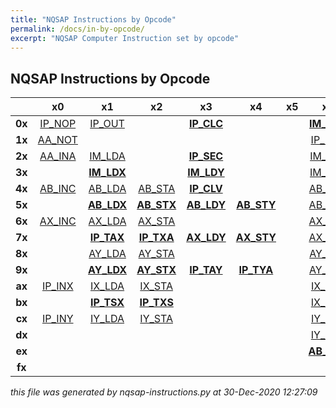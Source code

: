 ```yaml
---
title: "NQSAP Instructions by Opcode"
permalink: /docs/in-by-opcode/
excerpt: "NQSAP Computer Instruction set by opcode"
---
```


## NQSAP Instructions by Opcode

|      |  x0  |  x1  |  x2  |  x3  |  x4  |  x5  |  x6  |  x7  |  x8  |  x9  |  xa  |  xb  |  xc  |  xd  |  xe  |  xf  |
|:---: |:---: |:---: |:---: |:---: |:---: |:---: |:---: |:---: |:---: |:---: |:---: |:---: |:---: |:---: |:---: |:---: |
|**0x**|[IP_NOP](../in-details#nop)|[IP_OUT](../in-details#out)|      |[**IP_CLC**](../in-details#clc)|      |      |[**IM_CPX**](../in-details#cpx)|[**IM_CPY**](../in-details#cpy)|      |[**IP_PHP**](../in-details#php)|[IP_RTS](../in-details#rts)|[IN_JMP](../in-details#jmp)|[AA_ASL](../in-details#asl)|      |      |[**IP_PLP**](../in-details#plp)|
|**1x**|[AA_NOT](../in-details#not)|      |      |      |      |      |[IP_PHA](../in-details#pha)|      |[AA_LSR](../in-details#lsr)|[AA_ROL](../in-details#rol)|[AA_ROR](../in-details#ror)|[AB_BIT](../in-details#bit)|[**RE_BCC**](../in-details#bcc)|[**AB_JCC**](../in-details#jcc)|[IP_PLA](../in-details#pla)|      |
|**2x**|[AA_INA](../in-details#ina)|[IM_LDA](../in-details#lda)|      |[**IP_SEC**](../in-details#sec)|      |      |[IM_SBC](../in-details#sbc)|[**IM_CMP**](../in-details#cmp)|      |[IM_ADC](../in-details#adc)|      |      |      |      |      |[AA_DEA](../in-details#dea)|
|**3x**|      |[**IM_LDX**](../in-details#ldx)|      |[**IM_LDY**](../in-details#ldy)|      |      |[IM_EOR](../in-details#eor)|      |      |      |      |[IM_AND](../in-details#and)|[**RE_BCS**](../in-details#bcs)|[**AB_JCS**](../in-details#jcs)|[IM_ORA](../in-details#ora)|      |
|**4x**|[AB_INC](../in-details#inc)|[AB_LDA](../in-details#lda)|[AB_STA](../in-details#sta)|[**IP_CLV**](../in-details#clv)|      |      |[AB_SBC](../in-details#sbc)|[**AB_CMP**](../in-details#cmp)|      |[AB_ADC](../in-details#adc)|[AB_JSR](../in-details#jsr)|[AB_JMP](../in-details#jmp)|[AB_ASL](../in-details#asl)|      |      |[AB_DEC](../in-details#dec)|
|**5x**|      |[**AB_LDX**](../in-details#ldx)|[**AB_STX**](../in-details#stx)|[**AB_LDY**](../in-details#ldy)|[**AB_STY**](../in-details#sty)|      |[AB_EOR](../in-details#eor)|      |[AB_LSR](../in-details#lsr)|[AB_ROL](../in-details#rol)|[AB_ROR](../in-details#ror)|[AB_AND](../in-details#and)|[**RE_BNE**](../in-details#bne)|[**AB_JNE**](../in-details#jne)|[AB_ORA](../in-details#ora)|      |
|**6x**|[AX_INC](../in-details#inc)|[AX_LDA](../in-details#lda)|[AX_STA](../in-details#sta)|      |      |      |[AX_SBC](../in-details#sbc)|[**AX_CMP**](../in-details#cmp)|      |[AX_ADC](../in-details#adc)|      |      |[AX_ASL](../in-details#asl)|      |      |[AX_DEC](../in-details#dec)|
|**7x**|      |[**IP_TAX**](../in-details#tax)|[**IP_TXA**](../in-details#txa)|[**AX_LDY**](../in-details#ldy)|[**AX_STY**](../in-details#sty)|      |[AX_EOR](../in-details#eor)|      |[AX_LSR](../in-details#lsr)|[AX_ROL](../in-details#rol)|[AX_ROR](../in-details#ror)|[AX_AND](../in-details#and)|[**RE_BEQ**](../in-details#beq)|[**AB_JEQ**](../in-details#jeq)|[AX_ORA](../in-details#ora)|      |
|**8x**|      |[AY_LDA](../in-details#lda)|[AY_STA](../in-details#sta)|      |      |      |[AY_SBC](../in-details#sbc)|[**AY_CMP**](../in-details#cmp)|      |[AY_ADC](../in-details#adc)|      |      |      |      |      |      |
|**9x**|      |[**AY_LDX**](../in-details#ldx)|[**AY_STX**](../in-details#stx)|[**IP_TAY**](../in-details#tay)|[**IP_TYA**](../in-details#tya)|      |[AY_EOR](../in-details#eor)|      |      |      |      |[AY_AND](../in-details#and)|[**RE_BVC**](../in-details#bvc)|[**AB_JVC**](../in-details#jvc)|[AY_ORA](../in-details#ora)|      |
|**ax**|[IP_INX](../in-details#inx)|[IX_LDA](../in-details#lda)|[IX_STA](../in-details#sta)|      |      |      |[IX_SBC](../in-details#sbc)|[**IX_CMP**](../in-details#cmp)|      |[IX_ADC](../in-details#adc)|      |      |      |      |      |[IP_DEX](../in-details#dex)|
|**bx**|      |[**IP_TSX**](../in-details#tsx)|[**IP_TXS**](../in-details#txs)|      |      |      |[IX_EOR](../in-details#eor)|      |      |      |      |[IX_AND](../in-details#and)|[**RE_BVS**](../in-details#bvs)|[**AB_JVS**](../in-details#jvs)|[IX_ORA](../in-details#ora)|      |
|**cx**|[IP_INY](../in-details#iny)|[IY_LDA](../in-details#lda)|[IY_STA](../in-details#sta)|      |      |      |[IY_SBC](../in-details#sbc)|[**IY_CMP**](../in-details#cmp)|      |[IY_ADC](../in-details#adc)|      |      |      |      |      |[IP_DEY](../in-details#dey)|
|**dx**|      |      |      |      |      |      |[IY_EOR](../in-details#eor)|      |      |      |      |[IY_AND](../in-details#and)|[**RE_BPL**](../in-details#bpl)|[**AB_JPL**](../in-details#jpl)|[IY_ORA](../in-details#ora)|      |
|**ex**|      |      |      |      |      |      |[**AB_CPX**](../in-details#cpx)|[**AB_CPY**](../in-details#cpy)|      |      |      |      |      |      |      |      |
|**fx**|      |      |      |      |      |      |      |      |      |      |      |      |[**RE_BMI**](../in-details#bmi)|[**AB_JMI**](../in-details#jmi)|      |      |


*this file was generated by nqsap-instructions.py at 30-Dec-2020 12:27:09*
